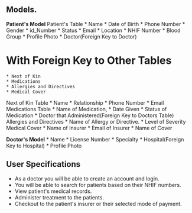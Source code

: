## Models.
  **Patient's Model**
  Patient's Table
    * Name
    * Date of Birth
    * Phone Number
    * Gender
    * id_Number
    * Status
    * Email
    * Location
    * NHIF Number
    * Blood Group
    * Profile Photo
    * Doctor(Foreign Key to Doctor)
  # With Foreign Key to Other Tables
    * Next of Kin
    * Medications
    * Allergies and Directives
    * Medical Cover
  Next of Kin Table
    * Name
    * Relationship
    * Phone Number
    * Email
  Medications Table
    * Name of Medication,
    * Date Given
    * Status of Medication
    * Doctor that Administered(Foreign Key to Doctors Table)
  Allergies and Directives
    * Name of Allergy or Directive.
    * Level of Severity
  Medical Cover
    * Name of Insurer
    * Email of Insurer
    * Name of Cover

  **Doctor's Model**
    * Name
    * License Number
    * Specialty
    * Hospital(Foreign Key to Hospital)
    * Profile Photo

## User Specifications
* As a doctor you will be able to create an account and login.
* You will be able to search for patients based on their NHIF numbers.
* View patient's medical records.
* Administer treatment to the patients.
* Checkout to the patient's insurer or their selected mode of payment.

